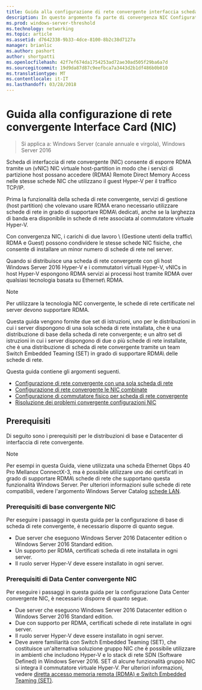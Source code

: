 ```yaml
---
title: Guida alla configurazione di rete convergente interfaccia scheda (NIC)
description: In questo argomento fa parte di convergenza NIC Configuration Guide per Windows Server 2016.
ms.prod: windows-server-threshold
ms.technology: networking
ms.topic: article
ms.assetid: d7642338-9b33-4dce-8100-8b2c38d7127a
manager: brianlic
ms.author: pashort
author: shortpatti
ms.openlocfilehash: 42f7ef674da1754253ad72ae30ad505f29ba6a7d
ms.sourcegitcommit: 19d9da87d87c9eefbca7a3443d2b1df486b0b010
ms.translationtype: MT
ms.contentlocale: it-IT
ms.lasthandoff: 03/28/2018
---
```

# <a name="converged-network-interface-card-nic-configuration-guide"></a>Guida alla configurazione di rete convergente Interface Card \(NIC\)

>Si applica a: Windows Server (canale annuale e virgola), Windows Server 2016

Scheda di interfaccia di rete convergente \(NIC\) consente di esporre RDMA tramite un \(vNIC\) NIC virtuale host\-partition in modo che i servizi di partizione host possano accedere \(RDMA\) Remote Direct Memory Access nelle stesse schede NIC che utilizzano il guest Hyper-V per il traffico TCP/IP.

Prima la funzionalità della scheda di rete convergente, servizi di gestione \(host partition\) che volevano usare RDMA erano necessario utilizzare schede di rete in grado di supportare RDMA\ dedicati, anche se la larghezza di banda era disponibile in schede di rete associata al commutatore virtuale Hyper-V.

Con convergenza NIC, i carichi di due lavoro \ (Gestione utenti della traffic\ RDMA e Guest) possono condividere le stesse schede NIC fisiche, che consente di installare un minor numero di schede di rete nel server.

Quando si distribuisce una scheda di rete convergente con gli host Windows Server 2016 Hyper-V e i commutatori virtuali Hyper-V, vNICs in host Hyper-V espongono RDMA servizi ai processi host tramite RDMA over qualsiasi tecnologia basata su Ethernet\ RDMA.

>[!NOTE]
>Per utilizzare la tecnologia NIC convergente, le schede di rete certificate nel server devono supportare RDMA.

Questa guida vengono fornite due set di istruzioni, uno per le distribuzioni in cui i server dispongono di una sola scheda di rete installata, che è una distribuzione di base della scheda di rete convergente; e un altro set di istruzioni in cui i server dispongono di due o più schede di rete installate, che è una distribuzione di scheda di rete convergente tramite un team Switch Embedded Teaming \(SET\) in grado di supportare RDMA\ delle schede di rete.

Questa guida contiene gli argomenti seguenti.

- [Configurazione di rete convergente con una sola scheda di rete](cnic-single.md)
- [Configurazione di rete convergente le NIC combinate](cnic-datacenter.md)
- [Configurazione di commutatore fisico per scheda di rete convergente](cnic-app-switch-config.md)
- [Risoluzione dei problemi convergente configurazioni NIC](cnic-app-troubleshoot.md)

## <a name="prerequisites"></a>Prerequisiti

Di seguito sono i prerequisiti per le distribuzioni di base e Datacenter di interfaccia di rete convergente.

>[!NOTE]
>Per esempi in questa Guida, viene utilizzata una scheda Ethernet Gbps 40 Pro Mellanox ConnectX-3, ma è possibile utilizzare uno dei certificati in grado di supportare RDMA\ schede di rete che supportano questa funzionalità Windows Server. Per ulteriori informazioni sulle schede di rete compatibili, vedere l'argomento Windows Server Catalog [schede LAN](https://www.windowsservercatalog.com/results.aspx?&bCatID=1468&cpID=0&avc=85&ava=0&avt=0&avq=46&OR=1).

### <a name="basic-converged-nic-prerequisites"></a>Prerequisiti di base convergente NIC

Per eseguire i passaggi in questa guida per la configurazione di base di scheda di rete convergente, è necessario disporre di quanto segue.

- Due server che eseguono Windows Server 2016 Datacenter edition o Windows Server 2016 Standard edition.
- Un supporto per RDMA, certificati scheda di rete installata in ogni server.
- Il ruolo server Hyper-V deve essere installato in ogni server.

### <a name="datacenter-converged-nic-prerequisites"></a>Prerequisiti di Data Center convergente NIC

Per eseguire i passaggi in questa guida per la configurazione Data Center convergente NIC, è necessario disporre di quanto segue.

- Due server che eseguono Windows Server 2016 Datacenter edition o Windows Server 2016 Standard edition.
- Due con supporto per RDMA, certificati schede di rete installate in ogni server.
- Il ruolo server Hyper-V deve essere installato in ogni server.
- Deve avere familiarità con Switch Embedded Teaming \(SET\), che costituisce un'alternativa soluzione gruppo NIC che è possibile utilizzare in ambienti che includono Hyper-V e lo stack di rete SDN (Software Defined) in Windows Server 2016. SET di alcune funzionalità gruppo NIC si integra il commutatore virtuale Hyper-V. Per ulteriori informazioni, vedere [diretta accesso memoria remota (RDMA) e Switch Embedded Teaming (SET)](../../../virtualization/hyper-v-virtual-switch/RDMA-and-Switch-Embedded-Teaming.md).

